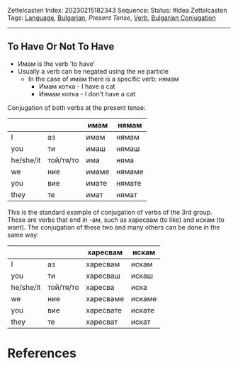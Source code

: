 Zettelcasten Index: 20230215182343
Sequence:
Status: #idea
Zettelcasten Tags:  [Language](Language.md), [Bulgarian](Bulgarian.md), *Present Tense*, [Verb](Verb.md), [Bulgarian Conjugation](Bulgarian%20Conjugation.md)

---

## To Have Or Not To Have

* Имам is the verb 'to have'
* Usually a verb can be negated using the не particle
  * In the case of имам there is a specific verb: нямам
    * Имам котка - I have a cat
    * Иямам котка - I don't have a cat

Conjugation of both verbs at the present tense:

|||имам|нямам|
|--|--|--------|----------|
|I|аз|имам|нямам|
|you|ти|имаш|нямаш|
|he/she/it|той/тя/то|има|няма|
|we|ние|имаме|нямаме|
|you|вие|имате|нямате|
|they|те|имат|нямат|

This is the standard example of conjugation of verbs of the 3rd group. These are verbs that end in -ам, such as харесвам (to like) and искам (to want). The conjugation of these two and many others  can be done in the same way:

|||харесвам|искам|
|--|--|----------------|----------|
|I|аз|харесвам|искам|
|you|ти|харесваш|искаш|
|he/she/it|той/тя/то|харесва|иска|
|we|ние|харесваме|искаме|
|you|вие|харесвате|искате|
|they|те|харесват|искат|

# References
